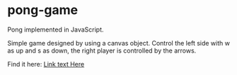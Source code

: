 # pong-game
Pong implemented in JavaScript.

Simple game designed by using a canvas object. Control the left side with w as up and s as down, the right player is controlled by the arrows.

Find it here:
[Link text Here](https://pong-game.dk)
